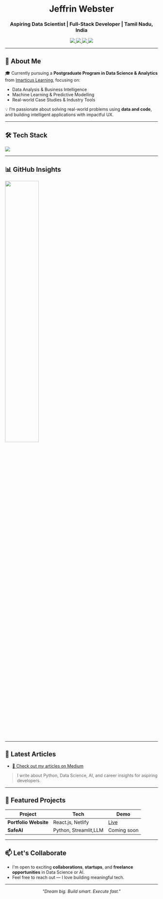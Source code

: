 <h1 align="center">Jeffrin Webster</h1>
<h3 align="center">Aspiring Data Scientist | Full-Stack Developer | Tamil Nadu, India</h3>

<p align="center">
  <a href="https://jeffrinwebster-portfolio.netlify.app" target="_blank">
    <img src="https://img.shields.io/badge/Portfolio-%2312100E.svg?style=for-the-badge&logo=netlify&logoColor=white" />
  </a>
   <a href="https://www.linkedin.com/in/jeffrinwebster" target="_blank">
    <img src="https://img.shields.io/badge/LinkedIn-%230077B5.svg?style=for-the-badge&logo=linkedin&logoColor=white" />
  </a>
  <a href="https://medium.com/@jeffrinwebster" target="_blank">
    <img src="https://img.shields.io/badge/Medium-%23000000.svg?style=for-the-badge&logo=medium&logoColor=white" />
  </a>
  <a href="mailto:jeffrinwebster@gmail.com">
    <img src="https://img.shields.io/badge/Gmail-D14836?style=for-the-badge&logo=gmail&logoColor=white" />
  </a>
</p>

---

## 🧠 About Me

🎓 Currently pursuing a **Postgraduate Program in Data Science & Analytics** from [Imarticus Learning](https://imarticus.org/home_new/), focusing on:

- Data Analysis & Business Intelligence  
- Machine Learning & Predictive Modelling  
- Real-world Case Studies & Industry Tools

💡 I’m passionate about solving real-world problems using **data and code**, and building intelligent applications with impactful UX.

---

## 🛠️ Tech Stack

<p align="left">
  <img src="https://skillicons.dev/icons?i=python,react,nodejs,express,mongodb,mysql,html,css,javascript,bootstrap,django,pandas,numpy,scikit-learn,seaborn,git,postman,figma" />
</p>

---

## 📊 GitHub Insights

<p align="left">
<!--   <img src="https://github-readme-stats.vercel.app/api?username=jeffrin-webster&show_icons=true&theme=radical" width="47%" /> -->
  <img src="https://github-readme-stats.vercel.app/api/top-langs/?username=jeffrin-webster&layout=compact&theme=white" width="47%" />
</p>

---

## 📘 Latest Articles

- [🔗 Check out my articles on Medium](https://medium.com/@jeffrinwebster)

> I write about Python, Data Science, AI, and career insights for aspiring developers.

---

## 🚀 Featured Projects

| Project | Tech | Demo |
|--------|------|------|
| **Portfolio Website** | React.js, Netlify | [Live](https://jeffrinwebster-portfolio.netlify.app) |
| **SafeAI** |  Python, Streamlit,LLM | Coming soon |


---

## 📫 Let's Collaborate

- I'm open to exciting **collaborations**, **startups**, and **freelance opportunities** in Data Science or AI.
- Feel free to reach out — I love building meaningful tech.

---

<p align="center"><i>"Dream big. Build smart. Execute fast."</i></p>
